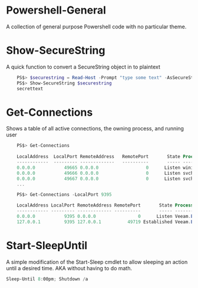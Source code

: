 # Powershell-General
A collection of general purpose Powershell code with no particular theme.

# Show-SecureString
A quick function to convert a SecureString object in to plaintext
```Powershell
    PS$> $securestring = Read-Host -Prompt "type some text" -AsSecureString
    PS$> Show-SecureString $securestring
    secrettext
```
# Get-Connections
Shows a table of all active connections, the owning process, and running user
```Powershell
    PS$> Get-Connections
    
    LocalAddress  LocalPort RemoteAddress   RemotePort       State Process                        User
    ------------  --------- -------------   ----------       ----- -------                        ----
    0.0.0.0           49665 0.0.0.0                  0      Listen wininit
    0.0.0.0           49666 0.0.0.0                  0      Listen svchost                        NT AUTHORITY\SYSTEM
    0.0.0.0           49667 0.0.0.0                  0      Listen svchost                        NT AUTHORITY\LOCAL
    ...

    PS$> Get-Connections -LocalPort 9395

    LocalAddress LocalPort RemoteAddress RemotePort       State Process                User
    ------------ --------- ------------- ----------       ----- -------                ----
    0.0.0.0           9395 0.0.0.0                0      Listen Veeam.EndPoint.Service NT AUTHORITY\SYSTEM
    127.0.0.1         9395 127.0.0.1          49719 Established Veeam.EndPoint.Service NT AUTHORITY\SYSTEM
```
# Start-SleepUntil
A simple modification of the Start-Sleep cmdlet to allow sleeping an action until a desired time. AKA without having to do math.

```Powershell
Sleep-Until 8:00pm; Shutdown /a
```


